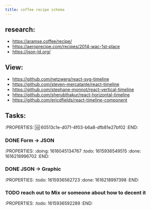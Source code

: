 ```yaml
---
title: coffee recipe schema
---
```


## research:
- https://aramse.coffee/recipe/
- https://aeroprecipe.com/recipes/2014-wac-1st-place
- https://json-ld.org/
## View:
- https://github.com/netzwerg/react-svg-timeline
- https://github.com/steven-mercatante/react-timeline
- https://github.com/stephane-monnot/react-vertical-timeline
- https://github.com/sherubthakur/react-horizontal-timeline
- https://github.com/ericdfields/react-timeline-component
## Tasks:
:PROPERTIES:
:id: 60513c1e-d071-4f03-b6a8-dfb81e27bf02
:END:
### DONE Form -> JSON
:PROPERTIES:
:doing: 1616045134767
:todo: 1615936549515
:done: 1616218996702
:END:
### DONE JSON -> Graphic
:PROPERTIES:
:todo: 1615936562723
:done: 1616218997398
:END:
### TODO reach out to Mix or someone about how to decent it
:PROPERTIES:
:todo: 1615936592289
:END:
